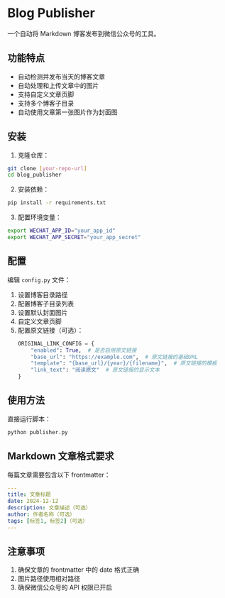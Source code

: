 # Blog Publisher

一个自动将 Markdown 博客发布到微信公众号的工具。

## 功能特点

- 自动检测并发布当天的博客文章
- 自动处理和上传文章中的图片
- 支持自定义文章页脚
- 支持多个博客子目录
- 自动使用文章第一张图片作为封面图

## 安装

1. 克隆仓库：
```bash
git clone [your-repo-url]
cd blog_publisher
```

2. 安装依赖：
```bash
pip install -r requirements.txt
```

3. 配置环境变量：
```bash
export WECHAT_APP_ID="your_app_id"
export WECHAT_APP_SECRET="your_app_secret"
```

## 配置

编辑 `config.py` 文件：

1. 设置博客目录路径
2. 配置博客子目录列表
3. 设置默认封面图片
4. 自定义文章页脚
5. 配置原文链接（可选）：
   ```python
   ORIGINAL_LINK_CONFIG = {
       "enabled": True,  # 是否启用原文链接
       "base_url": "https://example.com",  # 原文链接的基础URL
       "template": "{base_url}/{year}/{filename}",  # 原文链接的模板
       "link_text": "阅读原文"  # 原文链接的显示文本
   }
   ```

## 使用方法

直接运行脚本：
```bash
python publisher.py
```

## Markdown 文章格式要求

每篇文章需要包含以下 frontmatter：

```yaml
---
title: 文章标题
date: 2024-12-12
description: 文章描述（可选）
author: 作者名称（可选）
tags: [标签1, 标签2]（可选）
---
```

## 注意事项

1. 确保文章的 frontmatter 中的 date 格式正确
2. 图片路径使用相对路径
3. 确保微信公众号的 API 权限已开启
